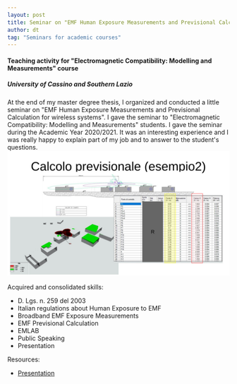 ```yaml
---
layout: post
title: Seminar on "EMF Human Exposure Measurements and Previsional Calculation for wireless systems" 
author: dt
tag: "Seminars for academic courses"
---
```

#### Teaching activity for "Electromagnetic Compatibility: Modelling and Measurements" course
##### University of Cassino and Southern Lazio

At the end of my master degree thesis, I organized and conducted a little seminar on "EMF Human Exposure Measurements and Previsional Calculation for wireless systems". I gave the seminar to "Electromagnetic Compatibility: Modelling and Measurements" students. I gave the seminar during the Academic Year 2020/2021. It was an interesting experience and I was really happy to explain part of my job and to answer to the student's questions.
<img src="/assets/img/2021-05-24-unicas-electromagneticCompatibility_teaching2.jpg" class="img-fluid" alt="Thesis workflow image">

Acquired and consolidated skills:
* D. Lgs. n. 259 del 2003
* Italian regulations about Human Exposure to EMF
* Broadband EMF Exposure Measurements
* EMF Previsional Calculation
* EMLAB
* Public Speaking
* Presentation

Resources:
* [Presentation](/assets/pdf/2021-05-24-unicas-electromagneticCompatibility_teaching-aie.pdf)